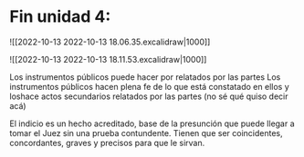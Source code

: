 # Fin unidad 4:
![[2022-10-13 2022-10-13 18.06.35.excalidraw|1000]]

![[2022-10-13 2022-10-13 18.11.53.excalidraw|1000]]

Los instrumentos públicos puede hacer por 
relatados por las partes
Los instrumentos públicos hacen plena fe de lo que está constatado en ellos y loshace actos secundarios relatados por las partes (no sé qué quiso decir acá)

El indicio es un hecho acreditado, base de la presunción que puede llegar a tomar el Juez sin una prueba contundente. Tienen que ser coincidentes, concordantes, graves y precisos para que le sirvan.
